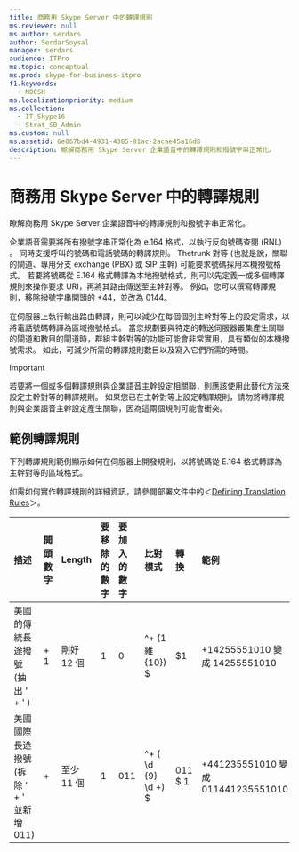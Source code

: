 ```yaml
---
title: 商務用 Skype Server 中的轉譯規則
ms.reviewer: null
ms.author: serdars
author: SerdarSoysal
manager: serdars
audience: ITPro
ms.topic: conceptual
ms.prod: skype-for-business-itpro
f1.keywords:
  - NOCSH
ms.localizationpriority: medium
ms.collection:
  - IT_Skype16
  - Strat_SB_Admin
ms.custom: null
ms.assetid: 6e067bd4-4931-4385-81ac-2acae45a16d8
description: 瞭解商務用 Skype Server 企業語音中的轉譯規則和撥號字串正常化。
---
```


# <a name="translation-rules-in-skype-for-business-server"></a>商務用 Skype Server 中的轉譯規則

瞭解商務用 Skype Server 企業語音中的轉譯規則和撥號字串正常化。

 企業語音需要將所有撥號字串正常化為 e.164 格式，以執行反向號碼查閱 (RNL) 。 同時支援呼叫的號碼和電話號碼的轉譯規則。 Thetrunk 對等 (也就是說，關聯的閘道、專用分支 exchange (PBX) 或 SIP 主幹) 可能要求號碼採用本機撥號格式。 若要將號碼從 E.164 格式轉譯為本地撥號格式，則可以先定義一或多個轉譯規則來操作要求 URI，再將其路由傳送至主幹對等。 例如，您可以撰寫轉譯規則，移除撥號字串開頭的 +44，並改為 0144。

在伺服器上執行輸出路由轉譯，則可以減少在每個個別主幹對等上的設定需求，以將電話號碼轉譯為區域撥號格式。 當您規劃要與特定的轉送伺服器叢集產生關聯的閘道和數目的閘道時，群組主幹對等的功能可能會非常實用，具有類似的本機撥號需求。 如此，可減少所需的轉譯規則數目以及寫入它們所需的時間。

> [!IMPORTANT]
> 若要將一個或多個轉譯規則與企業語音主幹設定相關聯，則應該使用此替代方法來設定主幹對等的轉譯規則。 如果您已在主幹對等上設定轉譯規則，請勿將轉譯規則與企業語音主幹設定產生關聯，因為這兩個規則可能會衝突。

## <a name="example-translation-rules"></a>範例轉譯規則

下列轉譯規則範例顯示如何在伺服器上開發規則，以將號碼從 E.164 格式轉譯為主幹對等的區域格式。

如需如何實作轉譯規則的詳細資訊，請參閱部署文件中的＜[Defining Translation Rules](/previous-versions/office/lync-server-2013/lync-server-2013-defining-translation-rules)＞。

|**描述**|**開頭數字**|**Length**|**要移除的數字**|**要加入的數字**|**比對模式**|**轉換**|**範例**|
|:-----|:-----|:-----|:-----|:-----|:-----|:-----|:-----|
|美國的傳統長途撥號  <br/>  (抽出 ' + ' )   <br/> |+ 1  <br/> |剛好 12 個  <br/> |1  <br/> |0  <br/> |^\+ (1 維 {10}) $  <br/> |$1  <br/> |+14255551010 變成 14255551010  <br/> |
|美國國際長途撥號  <br/>  (拆除 ' + ' 並新增 011)   <br/> |+  <br/> |至少 11 個  <br/> |1  <br/> |011  <br/> |^\+ ( \d {9} \d +) $  <br/> |011 $ 1  <br/> |+441235551010 變成 011441235551010  <br/> |